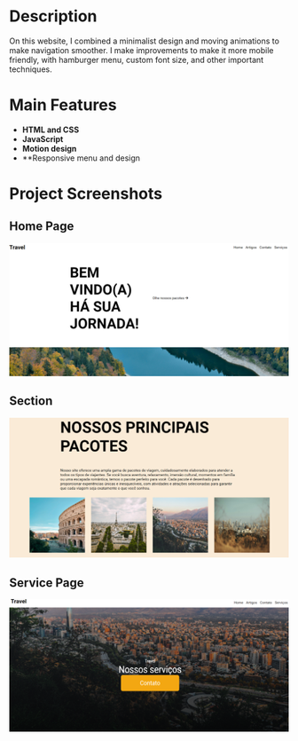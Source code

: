 # Description
On this website, I combined a minimalist design and moving animations to make navigation smoother.
I make improvements to make it more mobile friendly, with hamburger menu, custom font size,
and other important techniques.

# Main Features
- **HTML and CSS**
- **JavaScript**
- **Motion design**
- **Responsive menu and design

# Project Screenshots

## Home Page
![Screenshot](./imagens/screenshot.PNG)

## Section
![Screenshot](./imagens/screenshot-2.PNG)

## Service Page
![Screenshot](./imagens/screenshot-3.PNG)

